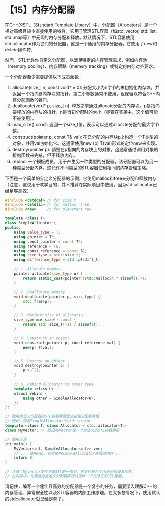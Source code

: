 # 【15】内存分配器

在C++的STL（Standard Template Library）中，分配器（Allocators）是一个相对高级且较少直接使用的特性，它用于管理STL容器（如std::vector, std::list, std::map等）中元素的内存分配和释放。默认情况下，STL容器使用std::allocator作为它们的分配器，这是一个通用的内存分配器，它使用了new和delete操作符。

然而，STL允许你自定义分配器，以满足特定的内存管理需求，例如内存池（memory pooling）、内存跟踪（memory tracking）或特定的内存对齐要求。

一个分配器至少需要提供以下成员函数：

1. allocate(size_t n, const void* = 0): 分配大小为n字节的未初始化内存块，并返回一个指向该内存块的指针。第二个参数通常不使用，但保留以符合C++内存分配函数的接口。
2. deallocate(void* p, size_t n): 释放之前通过allocate分配的内存块。p是指向要释放的内存块的指针，n是当初分配时的大小（尽管在实践中，这个值可能不被使用）。
3. max_size() const: 返回一个size_t值，表示可以通过allocate分配的最大字节数。
4. construct(pointer p, const T& val): 在已分配的内存块p上构造一个T类型的对象，并用val初始化它。这通常使用new (p) T(val)形式的定位new来实现。
5. destroy(pointer p): 销毁在p指向的内存块上的对象。这通常通过调用对象的析构函数来完成，但不释放内存。
6. rebind: 一个模板成员，用于产生另一种类型的分配器，该分配器可以为另一种类型分配内存。这允许不同类型的STL容器使用相同的内存管理策略。

下面是一个简单的自定义分配器的示例，它使用malloc和free来分配和释放内存（注意，这仅用于教学目的，并不推荐在实际项目中使用，因为std::allocator已经足够高效）：

```C++
#include <cstddef> // for size_t  
#include <cstdlib> // for malloc, free  
#include <new>     // for placement new  
  
template <class T>  
class SimpleAllocator {  
public:  
    using value_type = T;  
    using pointer = T*;  
    using const_pointer = const T*;  
    using reference = T&;  
    using const_reference = const T&;  
    using size_type = std::size_t;  
    using difference_type = std::ptrdiff_t;  
  
    // 1. Allocate memory  
    pointer allocate(size_type n) {  
        return static_cast<pointer>(std::malloc(n * sizeof(T)));  
    }  
  
    // 2. Deallocate memory  
    void deallocate(pointer p, size_type) {  
        std::free(p);  
    }  
  
    // 3. Maximum size of allocation  
    size_type max_size() const {  
        return std::size_t(-1) / sizeof(T);  
    }  
  
    // 4. Construct an object  
    void construct(pointer p, const_reference val) {  
        new(p) T(val);  
    }  
  
    // 5. Destroy an object  
    void destroy(pointer p) {  
        p->~T();  
    }  
  
    // 6. Rebind allocator to other type  
    template <class U>  
    struct rebind {  
        using other = SimpleAllocator<U>;  
    };  
};  
  
// 使用自定义分配器的STL容器需要显式指定分配器类型  
// 例如，使用SimpleAllocator的std::vector  
template <class T, class Allocator = std::allocator<T>>  
class MyVector; // 假设MyVector是一个自定义的STL容器模板  
  
// 使用示例  
int main() {  
    MyVector<int, SimpleAllocator<int>> vec;  
    // ... 使用vec，它将使用SimpleAllocator来管理内存 ...  
    return 0;  
}  
  
// 注意：MyVector类并不是STL的一部分，这里只是为了示例而假设其存在。  
// 在实际中，你需要为自定义分配器实现或选择一个支持它的STL容器。
```

请记住，编写一个健壮且高效的分配器是一个复杂的任务，需要深入理解C++的内存管理、异常安全性以及STL容器的内部工作原理。在大多数情况下，使用默认的std::allocator就已经足够了。